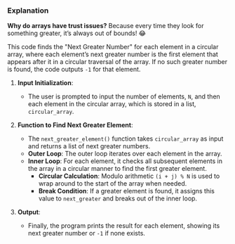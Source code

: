 ### Explanation

**Why do arrays have trust issues?**
Because every time they look for something greater, it’s always out of bounds! 😂

This code finds the "Next Greater Number" for each element in a circular array, where each element’s next greater number is the first element that appears after it in a circular traversal of the array. If no such greater number is found, the code outputs `-1` for that element.

1. **Input Initialization**:

   - The user is prompted to input the number of elements, `N`, and then each element in the circular array, which is stored in a list, `circular_array`.

2. **Function to Find Next Greater Element**:

   - The `next_greater_element()` function takes `circular_array` as input and returns a list of next greater numbers.
   - **Outer Loop**: The outer loop iterates over each element in the array.
   - **Inner Loop**: For each element, it checks all subsequent elements in the array in a circular manner to find the first greater element.
     - **Circular Calculation**: Modulo arithmetic `(i + j) % N` is used to wrap around to the start of the array when needed.
     - **Break Condition**: If a greater element is found, it assigns this value to `next_greater` and breaks out of the inner loop.

3. **Output**:
   - Finally, the program prints the result for each element, showing its next greater number or `-1` if none exists.
